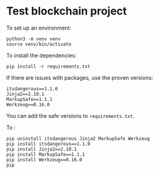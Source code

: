 # Test blockchain project



To set up an environment:
``` 
python3 -m venv venv
source venv/bin/activate
```

To install the dependencies:
``` 
pip install -r requirements.txt
```

If there are issues with packages, use the proven versions:
```
itsdangerous==1.1.0
Jinja2==2.10.1
MarkupSafe==1.1.1
Werkzeug==0.16.0
```
You can add the safe versions to `requirements.txt`. 

To :
```commandline
pip uninstall itsdangerous Jinja2 MarkupSafe Werkzeug
pip install itsdangerous==1.1.0
pip install Jinja2==2.10.1
pip install MarkupSafe==1.1.1
pip install Werkzeug==0.16.0
pip
```
